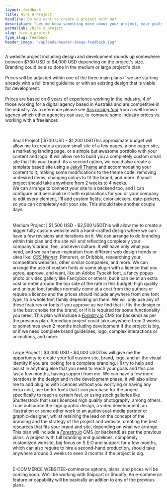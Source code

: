 ```yaml
---
layout: feedback
title: Hire A Project
headline: Do you want to create a project with me?
description: "Let me know something more about your project, your goals, and who you are. Please fill the form below to get in contact with me."
permalink: /hire_a_project
slug: hire_a_project
type_slug: feedback
header_image: "/uploads/header-image-feedback.jpg"
---
```


<span class="font-light">
	A website project including design and development rounds up somewhere between $700 USD to $4,000 USD<!--; if the project is big or can involve more people, sometimes more--> depending on the project's size. Branding could be also done in the medium or large project's plan.
	<br><br><!-- requirements and size.-->
	<!--<br><br>Estimates can vary widely depending on factors like deadlines, expected results, project's spectrum, resources or web features involved, number of pages, complexity of the development phase, if branding or any extra production is needed, and more.--> Prices will be adjusted within one of the three main plans if we are starting already with a full brand guideline or with an existing<!-- strategy and--> design that is viable for development.
	<br><br>Prices are based on 6 years of experience working in the industry, 4 of those working for a digital agency based in Australia and are competitive in the industry<!-- for any work in custom web development, custom web design, UX research/strategy or UI design-->. As a reference please see <a class="text-aqua" href="https://designagency.io/" target="_blank"><em class="font-light text-italic">this pricing tool</em></a> from a well known agency which other agencies can use, to compare some industry prices vs. working with a freelancer.
	<!--<br><br>For Colombians we can also arrange some good prices adjusted to COP. Please refer to <a class="text-aqua" href="https://www.ikkonos.com/ideate/cuanto-debe-cobrar-por-una-pagina-web-en-colombia-si-es-freelancer" target="_blank"><em class="font-light text-italic">this article</em></a> (in Spanish), it recommends a project rate as a freelancer for a <em class="font-regular text-italic">custom website</em> (not a template based website) for $3'200,000 COP in Colombia (around $1,000 USD) with not too many features, more of just the custom design and template.--><!-- It can be more depending on each project. Every project is very different, but we could arrange a good price that fits.-->
</span>

<ul class="text-left" style="font-size:14px; list-style-type:none;">
	<br><br>
	<li><span class="d-block font-regular text-aqua text-center text-md-left mb-1">Small Project | $700 USD - $1,200 USD</span>This approximate budget will allow me to create a custom small site of a few pages, a one pager site, a marketing landing page, or a simple but awesome portfolio with your content and logo. It will allow me to build you a completely custom small site that fits your brand. As a second option, we could also create a template based site using a <a class="text-aqua" href="https://jekyllthemes.io/free" target="_blank">Jekyll Theme</a> and accommodating your content to it, making some modifications to the theme code, removing undesired items, changing colors to fit the brand, and more. A small project should take anywhere from 2 weeks to 4 weeks.
  <br>We can arrange to connect your site to a backend too, and I can configure and personalize it with explanations for you or your company to edit every element, I'll add custom fields, color-pickers, date-pickers, so you can completely edit your site. This should take another couple days.</li>
	<br><br>
	<li><span class="d-block font-regular text-aqua text-center text-md-left mb-1">Medium Project | $1,500 USD - $2,500 USD</span>This will allow me to create a bigger fully custom website with a hand-crafted design where we can have a few revisions and iterations on it. We can arrange to do branding within this plan and the site will end reflecting completely your company's brand, feel, and even culture. It will have only what you need, and we can have inspiration from different web design trends or sites like: <a class="text-aqua" href="https://www.csswinner.com/" target="_blank"><em class="font-light text-italic">CSS Winner</em></a>, Pinterest, or Dribbble, researching your competitors websites, other similar companies, and more. We can arrange the use of custom fonts or some plugin with a licence that you agree, approve, and want, like an Adobe Typekit font, a fancy popup photo or video gallery like Fancybox or others, but it can be at an extra cost or enter around the top side of the rate in this budget; high quality and unique font families normally come at a cost from the authors or require a licence and the prices should include anywhere from one font type, to a whole font family depending on them. <!--They will always vary from different prices depending on the font, author, and purchasing website. Also some plugins have licences to use. -->We will only use any of these features or fonts if you approve as we find that it fits the design or is the best choise for the brand, or if it is required for some functionality you need. This plan will include a <a class="text-aqua" href="https://forestry.io/" target="_blank"><em class="font-light text-italic">Forestry.io</em></a> CMS (or backend) as per the previous plan. A medium project could take anywhere from 3 weeks to sometimes even 2 months including development if the project is big, or if we need complete brand guidelines, logo, complex interactions or animations, and more.</li>
	<br><br>
	<li><span class="d-block font-regular text-aqua text-center text-md-left mb-1">Large Project | $3,000 USD - $4,000 USD</span>This will give me the opportunity to create your full custom site, brand, logo, and all the visual identity if you are looking for a complete branding. I'll try to help and assist in anything else that you need to reach your goals and this can last a few months, having support from me. We can have a few more iterations in the design and in the development phase, it will also allow me to add plugins with licences without you worrying or having any extra cost, use better fonts that I can purchase for the project specifically to reach a certain feel, or using stock galleries like Shutterstock that uses licenced high quality photography, among others. I can outsource the logo graphic design, a video development, an illustration or some other work to an audiovisual-media partner or graphic-designer, whilst retaining the lead on the concept of the branding and the strategy of the project and website, creating the best resources that fits your brand and site, depending on what we arrange. This plan will include a <a class="text-aqua" href="https://forestry.io/" target="_blank"><em class="font-light text-italic">Forestry.io</em></a> CMS (or backend) as per the previous plans. A project with full branding and guidelines, completely customized website, big focus on S.E.O and support for a few months, which can also require to hire a second-hand production, should take anywhere around 3 weeks to even 3 months if the project is big.</li>
	<!--<br><br>
	<li><span class="d-block font-regular text-aqua text-center text-md-left mb-1">USD $4,000 or more</span> This budget will cover almost all the previous plans and will also allow me to hire a second graphic-designer part-time to help with me in the design phase of the project, or hire a video editor, or a second professional to help us in the development phase or any video, photography, illustration, 3D production, and to have a more robust team to help you get much better results. It will specially give me more time, which will render in a much better and polished platform, with more revisions and more hours put to it, with multiple engaging effects, page transitions, very customised animations, any relatively big production if it is needed, or anything else you require to help you reach your goals and make you happy. A project like this could take anywhere from 1 month to 3 months.</li>-->
	<br><br>
	<li><span class="d-block font-regular text-aqua text-center text-md-left mb-1">E-COMMERCE WEBSITE<!-- | USD $1,000 - USD $2,000--></span>E-commerce options, plans, and prices will be coming soon. We'll be working with Snipcart or Shopify. An e-commerce feature or capability will be basically an adition to any of the previous plans.</li>
</ul>